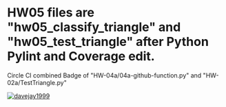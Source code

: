 # HW05 files are "hw05_classify_triangle" and "hw05_test_triangle" after Python Pylint and Coverage edit.


Circle CI combined Badge of "HW-04a/04a-github-function.py" and "HW-02a/TestTriangle.py"

[![davejay1999](https://circleci.com/gh/davejay1999/SSW567-ws.svg?style=svg)](https://app.circleci.com/pipelines/github/davejay1999/SSW567-ws?branch=main&filter=all)
